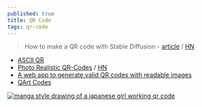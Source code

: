 ```yaml
---
published: true
title: QR Code
tags: qr-code
---
```

> How to make a QR code with Stable Diffusion - [article](https://stable-diffusion-art.com/qr-code/) / [HN](https://news.ycombinator.com/item?id=36285630)

- [ASCII QR](https://news.ycombinator.com/item?id=21762112)
- [Photo Realistic QR-Codes](https://www.qrpicture.com) / [HN](https://news.ycombinator.com/item?id=24158125)
- [A web app to generate valid QR codes with readable images ](https://news.ycombinator.com/item?id=30162233)
- [QArt Codes](https://research.swtch.com/qart)


[![manga style drawing of a japanese girl working qr code](https://i0.wp.com/stable-diffusion-art.com/wp-content/uploads/2023/06/image-57.png?w=768&ssl=1)](https://stable-diffusion-art.com/qr-code/)